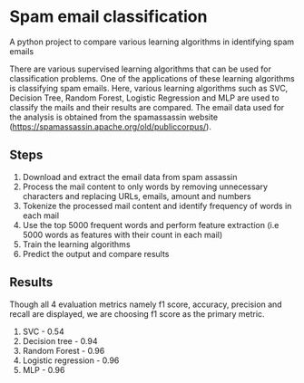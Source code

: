 # Spam email classification
A python project to compare various learning algorithms in identifying spam emails

There are various supervised learning algorithms that can be used for classification problems. One of the applications of these learning algorithms is classifying spam emails. Here, various learning algorithms such as SVC, Decision Tree, Random Forest, Logistic Regression and MLP are used to classify the mails and their results are compared. The email data used for the analysis is obtained from the spamassassin website (https://spamassassin.apache.org/old/publiccorpus/).

## Steps
1. Download and extract the email data from spam assassin
2. Process the mail content to only words by removing unnecessary characters and replacing URLs, emails, amount and numbers
3. Tokenize the processed mail content and identify frequency of words in each mail
4. Use the top 5000 frequent words and perform feature extraction (i.e 5000 words as features with their count in each mail)
5. Train the learning algorithms
6. Predict the output and compare results

## Results
Though all 4 evaluation metrics namely f1 score, accuracy, precision and recall are displayed, we are choosing f1 score as the primary metric.
1. SVC - 0.54
2. Decision tree - 0.94
3. Random Forest - 0.96
4. Logistic regression - 0.96
5. MLP - 0.96

